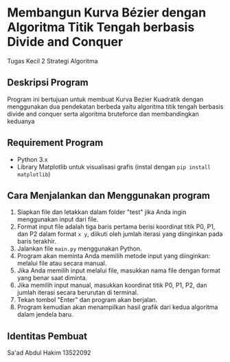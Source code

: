 # Membangun Kurva Bézier dengan Algoritma Titik Tengah berbasis Divide and Conquer
Tugas Kecil 2 Strategi Algoritma

## Deskripsi Program
Program ini bertujuan untuk membuat Kurva Bezier Kuadratik dengan menggunakan dua pendekatan berbeda yaitu algoritma titik tengah berbasis divide and conquer serta algoritma bruteforce dan membandingkan keduanya

## Requirement Program
- Python 3.x
- Library Matplotlib untuk visualisasi grafis (instal dengan `pip install matplotlib`)

## Cara Menjalankan dan Menggunakan program
1. Siapkan file dan letakkan dalam folder "test" jika Anda ingin menggunakan input dari file.
2. Format input file adalah tiga baris pertama berisi koordinat titik P0, P1, dan P2 dalam format `x y`, diikuti oleh jumlah iterasi yang diinginkan pada baris terakhir.
3. Jalankan file `main.py` menggunakan Python.
4. Program akan meminta Anda memilih metode input yang diinginkan: melalui file atau secara manual.
5. Jika Anda memilih input melalui file, masukkan nama file dengan format yang benar saat diminta.
6. Jika memilih input manual, masukkan koordinat titik P0, P1, P2, dan jumlah iterasi secara berurutan di terminal.
7. Tekan tombol "Enter" dan program akan berjalan. 
8. Program kemudian akan menampilkan hasil grafik dari kedua algoritma dalam jendela baru.

## Identitas Pembuat
Sa'ad Abdul Hakim
13522092